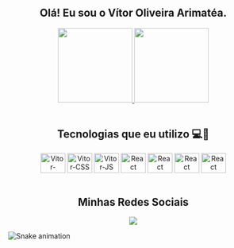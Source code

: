 <div align="center">
  <h2>Olá! Eu sou o Vítor Oliveira Arimatéa.</h2>
</div>
  
<div align="center">
  <a href="https://github.com/VitorArimatea">
  <img height="150rem" src="https://github-readme-stats.vercel.app/api?username=VitorArimatea&show_icons=true&theme=algolia&include_all_commits=true&count_private=true"/>
  <img height="150rem" src="https://github-readme-stats.vercel.app/api/top-langs/?username=VitorArimatea&layout=compact&langs_count=7&theme=algolia"/>
  </a>
</div>

<div align="center" style="display:inline_block"><br>
  <h2>Tecnologias que eu utilizo 💻💙</h2>
  <img align="center" alt="Vitor-HTML" height="40" width="50" src="https://cdn.jsdelivr.net/gh/devicons/devicon/icons/html5/html5-original.svg">
  <img align="center" alt="Vitor-CSS" height="40" width="50" src="https://cdn.jsdelivr.net/gh/devicons/devicon/icons/css3/css3-original.svg">
  <img align="center" alt="Vitor-JS" height="40" width="50" src="https://cdn.jsdelivr.net/gh/devicons/devicon/icons/javascript/javascript-original.svg">
  <img align="center" alt="React" height="40" width="50" src="https://cdn.jsdelivr.net/gh/devicons/devicon/icons/react/react-original.svg">
  <img align="center" alt="React" height="40" width="50" src="https://cdn.jsdelivr.net/gh/devicons/devicon/icons/nodejs/nodejs-original.svg">
  <img align="center" alt="React" height="40" width="50" src="https://cdn.jsdelivr.net/gh/devicons/devicon/icons/php/php-plain.svg">
  <img align="center" alt="React" height="40" width="50" src="https://cdn.jsdelivr.net/gh/devicons/devicon/icons/mysql/mysql-original-wordmark.svg">
</div><br>

<div align="center">
  <h2>Minhas Redes Sociais</h2>
  <a href="https://www.linkedin.com/in/vitorarimatea/" target="_blank"><img src="https://img.shields.io/badge/-LinkedIn-%230077B5?style=for-the-   badge&logo=linkedin&logoColor=white" target="_blank"></a> 
</div>

![Snake animation](https://github.com/VitorArimatea/VitorArimatea/blob/output/github-contribution-grid-snake.svg)
